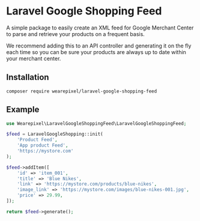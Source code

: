 Laravel Google Shopping Feed
==============

A simple package to easily create an XML feed for Google Merchant Center to parse and retrieve your products on a frequent basis.

We recommend adding this to an API controller and generating it on the fly each time so you can be sure your products are always up to date within your merchant center.

## Installation

```
composer require wearepixel/laravel-google-shopping-feed
```

## Example
```php
use Wearepixel\LaravelGoogleShoppingFeed\LaravelGoogleShoppingFeed;

$feed = LaravelGoogleShopping::init(
	'Product Feed',
	'App product Feed',
	'https://mystore.com'
);

$feed->addItem([
	'id' => 'item_001',
	'title' => 'Blue Nikes',
	'link' => 'https://mystore.com/products/blue-nikes',
	'image_link' => 'https://mystore.com/images/blue-nikes-001.jpg',
	'price' => 29.99,
]);

return $feed->generate();
```